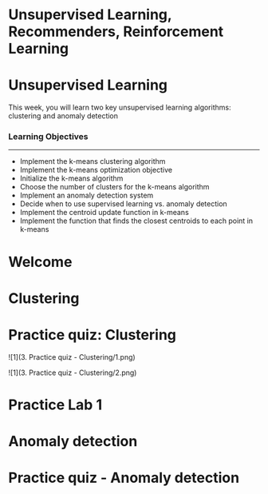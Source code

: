 # Unsupervised Learning, Recommenders, Reinforcement Learning



# Unsupervised Learning

This week, you will learn two key unsupervised learning algorithms: clustering and anomaly detection

### Learning Objectives

------

- Implement the k-means clustering algorithm
- Implement the k-means optimization objective
- Initialize the k-means algorithm
- Choose the number of clusters for the k-means algorithm
- Implement an anomaly detection system
- Decide when to use supervised learning vs. anomaly detection
- Implement the centroid update function in k-means
- Implement the function that finds the closest centroids to each point in k-means



# Welcome



# Clustering



# Practice quiz: Clustering

![1](3. Practice quiz - Clustering/1.png)



![1](3. Practice quiz - Clustering/2.png)



# Practice Lab 1



# Anomaly detection



# Practice quiz - Anomaly detection

